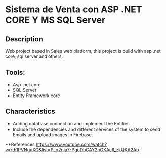 # Sistema de Venta con ASP .NET CORE Y MS SQL Server

## Description
Web project based in Sales web platform, this project is build with asp .net core, sql server and others.

## Tools:
- Asp .net core
- SQL Server
- Entity Framework core

## Characteristics
- Adding database connection and implement the Entities.
- Include the dependencies and different services of the system to send Emails and upload images in Firebase.



**References
https://www.youtube.com/watch?v=rth1PVNguXQ&list=PLx2nia7-PgoDbCAY2nGXAcIl_zkQKA2Ap



